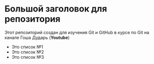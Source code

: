 # Большой заголовок для репозитория

Этот репозиторий создан для изучения Git и GitHub в курсе по Git на канале Гоша Дударь (**Youtube**)

- Это список №1
- Это список №2
- Это список №3

